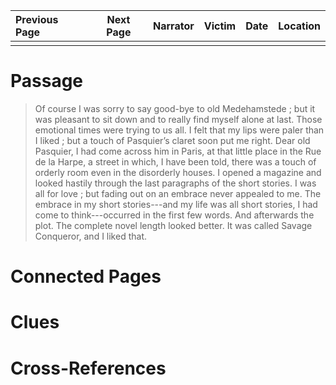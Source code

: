 | Previous Page | Next Page | Narrator | Victim | Date | Location |
|:--------------|:---------:|---------:|-------:|-----:|---------:|
|               |           |          |        |      |          |

# Passage
>Of course I was sorry to say good-bye to old Medehamstede ; but it was pleasant to sit down and to really find myself alone at last. Those emotional times were trying to us all. I felt that my lips were paler than I liked ; but a touch of Pasquier’s claret soon put me right. Dear old Pasquier, I had come across him in Paris, at that little place in the Rue de la Harpe, a street in which, I have been told, there was a touch of orderly room even in the disorderly houses. I opened a magazine and looked hastily through the last paragraphs of the short stories. I was all for love ; but fading out on an embrace never appealed to me. The embrace in my short stories---and my life was all short stories, I had come to think---occurred in the first few words. And afterwards the plot. The complete novel length looked better. It was called Savage Conqueror, and I liked that. 
# Connected Pages
# Clues
# Cross-References
